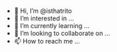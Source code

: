 - 👋 Hi, I’m @isthatrito
- 👀 I’m interested in ...
- 🌱 I’m currently learning ...
- 💞️ I’m looking to collaborate on ...
- 📫 How to reach me ...

<!---
isthatrito/isthatrito is a ✨ special ✨ repository because its `README.md` (this file) appears on your GitHub profile.
You can click the Preview link to take a look at your changes.
--->
